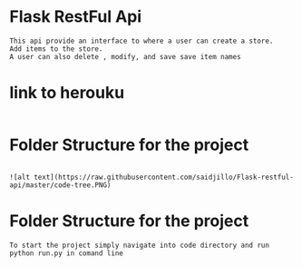 # Flask RestFul Api

```
This api provide an interface to where a user can create a store.
Add items to the store.
A user can also delete , modify, and save save item names

```

# link to herouku

```

```

# Folder Structure for the project

```

![alt text](https://raw.githubusercontent.com/saidjillo/Flask-restful-api/master/code-tree.PNG)

```

# Folder Structure for the project

```
To start the project simply navigate into code directory and run python run.py in comand line

```